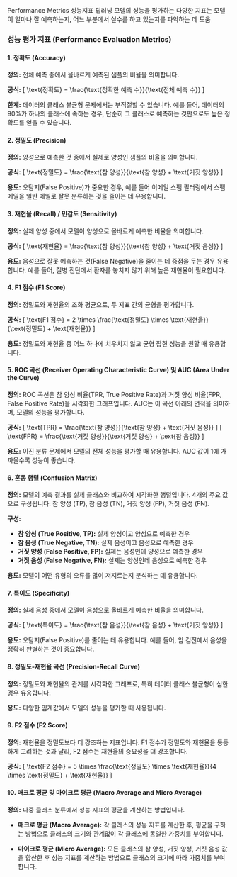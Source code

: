 Performance Metrics 성능지표
딥러닝 모델의 성능을 평가하는 다양한 지표는 모델이 얼마나 잘 예측하는지, 어느 부분에서 실수를 하고 있는지를 파악하는 데 도움

### 성능 평가 지표 (Performance Evaluation Metrics)

#### 1. **정확도 (Accuracy)**
**정의:** 전체 예측 중에서 올바르게 예측된 샘플의 비율을 의미합니다.

**공식:** 
\[ \text{정확도} = \frac{\text{정확한 예측 수}}{\text{전체 예측 수}} \]

**한계:** 데이터의 클래스 불균형 문제에서는 부적절할 수 있습니다. 예를 들어, 데이터의 90%가 하나의 클래스에 속하는 경우, 단순히 그 클래스로 예측하는 것만으로도 높은 정확도를 얻을 수 있습니다.

#### 2. **정밀도 (Precision)**
**정의:** 양성으로 예측한 것 중에서 실제로 양성인 샘플의 비율을 의미합니다.

**공식:** 
\[ \text{정밀도} = \frac{\text{참 양성}}{\text{참 양성} + \text{거짓 양성}} \]

**용도:** 오탐지(False Positive)가 중요한 경우, 예를 들어 이메일 스팸 필터링에서 스팸 메일을 일반 메일로 잘못 분류하는 것을 줄이는 데 유용합니다.

#### 3. **재현율 (Recall) / 민감도 (Sensitivity)**
**정의:** 실제 양성 중에서 모델이 양성으로 올바르게 예측한 비율을 의미합니다.

**공식:** 
\[ \text{재현율} = \frac{\text{참 양성}}{\text{참 양성} + \text{거짓 음성}} \]

**용도:** 음성으로 잘못 예측하는 것(False Negative)을 줄이는 데 중점을 두는 경우 유용합니다. 예를 들어, 질병 진단에서 환자를 놓치지 않기 위해 높은 재현율이 필요합니다.

#### 4. **F1 점수 (F1 Score)**
**정의:** 정밀도와 재현율의 조화 평균으로, 두 지표 간의 균형을 평가합니다.

**공식:** 
\[ \text{F1 점수} = 2 \times \frac{\text{정밀도} \times \text{재현율}}{\text{정밀도} + \text{재현율}} \]

**용도:** 정밀도와 재현율 중 어느 하나에 치우치지 않고 균형 잡힌 성능을 원할 때 유용합니다.

#### 5. **ROC 곡선 (Receiver Operating Characteristic Curve) 및 AUC (Area Under the Curve)**
**정의:** ROC 곡선은 참 양성 비율(TPR, True Positive Rate)과 거짓 양성 비율(FPR, False Positive Rate)을 시각화한 그래프입니다. AUC는 이 곡선 아래의 면적을 의미하며, 모델의 성능을 평가합니다.

**공식:** 
\[ \text{TPR} = \frac{\text{참 양성}}{\text{참 양성} + \text{거짓 음성}} \]
\[ \text{FPR} = \frac{\text{거짓 양성}}{\text{거짓 양성} + \text{참 음성}} \]

**용도:** 이진 분류 문제에서 모델의 전체 성능을 평가할 때 유용합니다. AUC 값이 1에 가까울수록 성능이 좋습니다.

#### 6. **혼동 행렬 (Confusion Matrix)**
**정의:** 모델의 예측 결과를 실제 클래스와 비교하여 시각화한 행렬입니다. 4개의 주요 값으로 구성됩니다: 참 양성 (TP), 참 음성 (TN), 거짓 양성 (FP), 거짓 음성 (FN).

**구성:**
- **참 양성 (True Positive, TP):** 실제 양성이고 양성으로 예측한 경우
- **참 음성 (True Negative, TN):** 실제 음성이고 음성으로 예측한 경우
- **거짓 양성 (False Positive, FP):** 실제는 음성인데 양성으로 예측한 경우
- **거짓 음성 (False Negative, FN):** 실제는 양성인데 음성으로 예측한 경우

**용도:** 모델이 어떤 유형의 오류를 많이 저지르는지 분석하는 데 유용합니다.


#### 7. **특이도 (Specificity)**
**정의:** 실제 음성 중에서 모델이 음성으로 올바르게 예측한 비율을 의미합니다.

**공식:** 
\[ \text{특이도} = \frac{\text{참 음성}}{\text{참 음성} + \text{거짓 양성}} \]

**용도:** 오탐지(False Positive)를 줄이는 데 유용합니다. 예를 들어, 암 검진에서 음성을 정확히 판별하는 것이 중요합니다.

#### 8. **정밀도-재현율 곡선 (Precision-Recall Curve)**
**정의:** 정밀도와 재현율의 관계를 시각화한 그래프로, 특히 데이터 클래스 불균형이 심한 경우 유용합니다.

**용도:** 다양한 임계값에서 모델의 성능을 평가할 때 사용됩니다.

#### 9. **F2 점수 (F2 Score)**
**정의:** 재현율을 정밀도보다 더 강조하는 지표입니다. F1 점수가 정밀도와 재현율을 동등하게 고려하는 것과 달리, F2 점수는 재현율의 중요성을 더 강조합니다.

**공식:** 
\[ \text{F2 점수} = 5 \times \frac{\text{정밀도} \times \text{재현율}}{4 \times \text{정밀도} + \text{재현율}} \]

#### 10. **매크로 평균 및 마이크로 평균 (Macro Average and Micro Average)**
**정의:** 다중 클래스 분류에서 성능 지표의 평균을 계산하는 방법입니다.

- **매크로 평균 (Macro Average):** 각 클래스의 성능 지표를 계산한 후, 평균을 구하는 방법으로 클래스의 크기와 관계없이 각 클래스에 동일한 가중치를 부여합니다.
  
- **마이크로 평균 (Micro Average):** 모든 클래스의 참 양성, 거짓 양성, 거짓 음성 값을 합산한 후 성능 지표를 계산하는 방법으로 클래스의 크기에 따라 가중치를 부여합니다.

